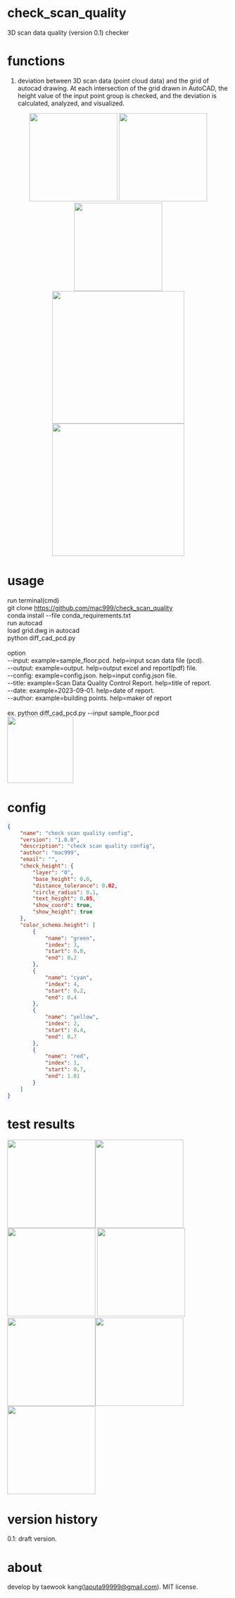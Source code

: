 # check_scan_quality
3D scan data quality (version 0.1) checker

# functions
1. deviation between 3D scan data (point cloud data) and the grid of autocad drawing.
At each intersection of the grid drawn in AutoCAD, the height value of the input point group is checked, and the deviation is calculated, analyzed, and visualized.

<p align="center">
<img height="200" src="https://github.com/mac999/check_scan_quality/blob/main/doc/input1.PNG"/>
<img height="200" src="https://github.com/mac999/check_scan_quality/blob/main/doc/input2.PNG"/>
<img height="200" src="https://github.com/mac999/check_scan_quality/blob/main/doc/input3.PNG"/></br>
<img height="300" src="https://github.com/mac999/check_scan_quality/blob/main/doc/output4.PNG"/>
<img height="300" src="https://github.com/mac999/check_scan_quality/blob/main/doc/output9.PNG"/>
</p>

# usage
run terminal(cmd)</br>
git clone https://github.com/mac999/check_scan_quality</br>
conda install --file conda_requirements.txt</br>
run autocad</br>
load grid.dwg in autocad</br>
python diff_cad_pcd.py</br>
</br>
option</br>
--input: example=sample_floor.pcd. help=input scan data file (pcd).</br>
--output: example=output. help=output excel and report(pdf) file.</br>
--config: example=config.json. help=input config.json file.</br>
--title: example=Scan Data Quality Control Report. help=title of report.</br>
--date: example=2023-09-01. help=date of report.</br>
--author: example=building points. help=maker of report</br>
</br>
ex. python diff_cad_pcd.py --input sample_floor.pcd</br>
<img height="150" src="https://github.com/mac999/check_scan_quality/blob/main/doc/run.PNG"/>

# config
```json
{
    "name": "check scan quality config",
    "version": "1.0.0",
    "description": "check scan quality config",
    "author": "mac999",
    "email": "",
    "check_height": {
        "layer": "0",
        "base_height": 0.0,
        "distance_tolerance": 0.02,
        "circle_radius": 0.1,
        "text_height": 0.05,
        "show_coord": true,
        "show_height": true
    },
    "color_schema.height": [
        {
            "name": "green",
            "index": 3,
            "start": 0.0,
            "end": 0.2
        }, 
        {
            "name": "cyan",
            "index": 4,
            "start": 0.2,
            "end": 0.4
        }, 
        {
            "name": "yellow",
            "index": 2,
            "start": 0.4,
            "end": 0.7
        }, 
        {
            "name": "red",
            "index": 1,
            "start": 0.7,
            "end": 1.01
        }
    ]
}
```

# test results
<img height="200" src="https://github.com/mac999/check_scan_quality/blob/main/doc/output1.PNG"/><img height="200" src="https://github.com/mac999/check_scan_quality/blob/main/doc/output2.PNG"/><img height="200" src="https://github.com/mac999/check_scan_quality/blob/main/doc/output3.PNG"/>
<img height="200" src="https://github.com/mac999/check_scan_quality/blob/main/doc/output5.PNG"/><img height="200" src="https://github.com/mac999/check_scan_quality/blob/main/doc/output6.PNG"/><img height="200" src="https://github.com/mac999/check_scan_quality/blob/main/doc/output7.PNG"/>
<img height="200" src="https://github.com/mac999/check_scan_quality/blob/main/doc/output8.PNG"/>

# version history
0.1: draft version.</br>

# about
develop by taewook kang(laputa99999@gmail.com).
MIT license.
